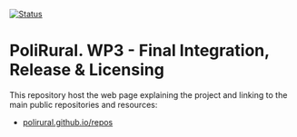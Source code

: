 [![Status](https://img.shields.io/badge/Status-Work%20in%20progress-orange?style=plastic)](https://github.com/polirural)

# PoliRural. WP3 - Final Integration, Release & Licensing

This repository host the web page explaining the project and linking to the main public repositories and resources:

- [polirural.github.io/repos](https://polirural.github.io/repos/)
